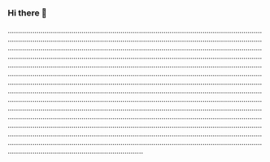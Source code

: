 ### Hi there 👋

..........................................................................................................................................................................................................................................................................................................................................................................................................................................................................................................................................................................................................................................................................................................................................................................................................................................................................................................................................................................................................................................................................................................................................................................................................................................................................................................................................................................................................................................................................................................................................................................................................................................................................................................................................................................................................................................................................